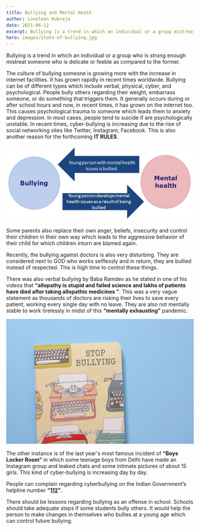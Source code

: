 ```yaml
---
title: Bullying and Mental Heath
author: Loveleen Kukreja
date: 2021-06-12
excerpt: Bullying is a trend in which an individual or a group mistreat others
hero: images/state-of-bullying.jpg
---
```

Bullying is a trend in which an individual or a group who is strong enough mistreat someone who is delicate or feeble as compared to the former.

The culture of bullying someone is growing more with the increase in internet facilities. It has grown rapidly in recent times worldwide. Bullying can be of different types which include verbal, physical, cyber, and psychological. People bully others regarding their weight, embarrass someone, or do something that triggers them. It generally occurs during or after school hours and now, in recent times, it has grown on the internet too. This causes psychological trauma to someone which leads them to anxiety and depression. In most cases, people tend to suicide if are psychologically unstable. In recent times, cyber-bullying is increasing due to the rise of social networking sites like Twitter, Instagram, Facebook. This is also another reason for the forthcoming **IT RULES**.

![Relation between bullying and mental-health](images/bullying-mental-health.jpg "Bullying and mental health")

Some parents also replace their own anger, beliefs, insecurity and control their children in their own way which leads to the aggressive behavior of their child for which children inturn are blamed again.

Recently, the bullying against doctors is also very disturbing. They are considered next to GOD who works selflessly and in return, they are bullied instead of respected. This is high time to control these things. 

There was also verbal bullying by Baba Ramdev as he stated in one of his videos that **“allopathy is stupid and failed science and lakhs of patients have died after taking allopathic medicines ”**. This was a very vague statement as thousands of doctors are risking their lives to save every patient, working every single day with no leave. They are also not mentally stable to work tirelessly in midst of this **“mentally exhausting”** pandemic.

![Stop bullying and mental health](images/stop-online-bullying.jpg "Stop bullying and mental health")

The other instance is of the last year's most famous incident of **“Boys Locker Room”** in which some teenage boys from Delhi have made an Instagram group and leaked chats and some intimate pictures of about 15 girls. This kind of cyber-bullying is increasing day by day.

People can complain regarding cyberbullying on the Indian Government’s helpline number **“[112](tel:+91112)”**.

There should be lessons regarding bullying as an offense in school. Schools should take adequate steps if some students bully others. It would help the person to make changes in themselves who bullies at a young age which can control future bullying.